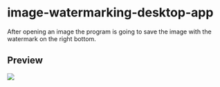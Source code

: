 # image-watermarking-desktop-app

After opening an image the program is going to save the image with the watermark on the right bottom.

<h2>Preview</h2>
<img src="https://user-images.githubusercontent.com/91461938/190950590-b62fc892-5f8d-449d-863c-2791ed748830.png">
